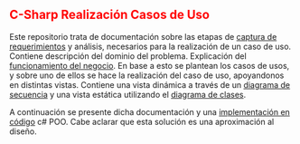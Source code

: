 ## <span style="color: red;">C-Sharp Realización Casos de Uso</span>

Este repositorio trata de documentación sobre las etapas de [captura de requerimientos](EspecificacionRequerimientos.pdf) y análisis, necesarios para la realización de un caso de uso.
Contiene descripción del dominio del problema. Explicación del [funcionamiento del negocio](DescripcionDelDominio.pdf).
En base a esto se plantean los casos de usos, y sobre uno de ellos se hace la realización del caso de uso, apoyandonos en distintas vistas.
Contiene una vista dinámica a través de un [diagrama de secuencia](VistaDinamica.png) y una vista estática utilizando el [diagrama de clases](VistaEstaticaDiagramaClases.png).

A continuación se presente dicha documentación y una [implementación en código](PPI_v3) c# POO. Cabe aclarar que esta solución es una aproximación al diseño.

